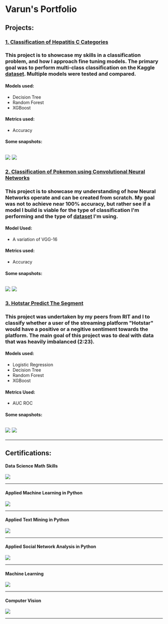 # Varun's Portfolio

## Projects:

### [1. Classification of Hepatitis C Categories](https://github.com/varuntandon04/Hepatitis-C-Data-Analysis)

### This project is to showcase my skills in a classification problem, and how I approach fine tuning models. The primary goal was to perform multi-class classification on the Kaggle [dataset](https://www.kaggle.com/fedesoriano/hepatitis-c-dataset). Multiple models were tested and compared.
#### Models used:
* Decision Tree
* Random Forest
* XGBoost

#### Metrics used:
* Accuracy


#### Some snapshots:
![](images/hepC%20image%201.PNG) 
![](images/hepC%20image%202.PNG)
---

### [2. Classification of Pokemon using Convolutional Neural Networks](https://github.com/varuntandon04/Pokemon_CNN_Classification)

### This project is to showcase my understanding of how Neural Networks operate and can be created from scratch. My goal was not to achieve near 100% accuracy, but rather see if a model I build is viable for the type of classification I'm performing and the type of [dataset](https://www.kaggle.com/thedagger/pokemon-generation-one) I'm using.
#### Model Used:
* A variation of VGG-16

#### Metrics used:
* Accuracy


#### Some snapshots:
![](images/pokeditt.JPG) 
![](images/pokeacc.JPG) 
---
### [3. Hotstar Predict The Segment](https://github.com/varuntandon04/Hotstar-Predict-The-Segment)

### This project was undertaken by my peers from RIT and I to classify whether a user of the streaming platform "Hotstar" would have a positive or a negitive sentiment towards the platform. The main goal of this project was to deal with data that was heavily imbalanced (2:23).

#### Models used:
* Logistic Regression
* Decision Tree
* Random Forest
* XGBoost

#### Metrics Used:
* AUC ROC 

#### Some snapshots:

![](images/modelscores.JPG) 
![](main/images/todsegment.JPG)
---





---



## Certifications:
#### Data Science Math Skills
![](/images/Coursera%20Data%20Science%20Math%20Skills.jpg)

---  

#### Applied Machine Learning in Python
![](/images/Coursera%20Applied%20Machine%20Learning%20(1).jpg)

---

#### Applied Text Mining in Python
![](/images/Coursera%20Text%20Mining%20in%20Python.jpg)

---

#### Applied Social Network Analysis in Python
![](/images/Coursera%20Applied%20Social%20Network%20Analysis%20in%20Python.jpg)

--- 

#### Machine Learning
![](/images/Coursera%20Machine%20Learning.jpg)

---  

#### Computer Vision
![](/images/Coursera%20Computer%20Vision.jpg)

---  

 

